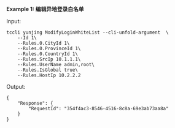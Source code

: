 **Example 1: 编辑异地登录白名单**



Input: 

```
tccli yunjing ModifyLoginWhiteList --cli-unfold-argument  \
    --Id 1\
    --Rules.0.CityId 1\
    --Rules.0.ProvinceId 1\
    --Rules.0.CountryId 1\
    --Rules.SrcIp 10.1.1.1\
    --Rules.UserName admin,root\
    --Rules.IsGlobal true\
    --Rules.HostIp 10.2.2.2
```

Output: 
```
{
    "Response": {
        "RequestId": "354f4ac3-8546-4516-8c8a-69e3ab73aa8a"
    }
}
```

